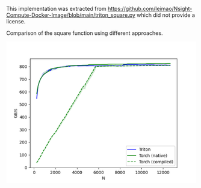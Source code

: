This implementation was extracted from https://github.com/leimao/Nsight-Compute-Docker-Image/blob/main/triton_square.py which did not provide a license.


Comparison of the square function using different approaches.

![comparison](performance_of_square_function.png)
